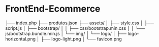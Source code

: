 # FrontEnd-Ecommerce
├── index.php
├── produtos.json
├── assets/
│   ├── style.css
│   ├── script.js
│   ├── bootstrap/
│   │   ├── css/bootstrap.min.css
│   │   └── js/bootstrap.bundle.min.js
│   └── img/
│       └── logo/
│           ├── logo-horizontal.png
│           ├── logo-light.png
│           └── favicon.png